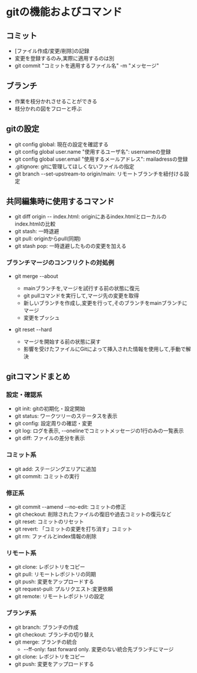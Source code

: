 # gitの機能およびコマンド

## コミット
- [ファイル作成/変更/削除]の記録
- 変更を登録するのみ,実際に適用するのは別
- git commit "コミットを適用するファイル名" -m "メッセージ"

## ブランチ
- 作業を枝分かれさせることができる
- 枝分かれの図をフローと呼ぶ

## gitの設定
- git config global: 現在の設定を確認する
- git config global user.name "使用するユーザ名": usernameの登録
- git config global user.email "使用するメールアドレス": mailadressの登録
- .gitignore: gitに管理してほしくないファイルの指定
- git branch --set-upstream-to origin/main: リモートブランチを紐付ける設定

## 共同編集時に使用するコマンド
- git diff origin -- index.html: originにあるindex.htmlとローカルのindex.htmlの比較
- git stash: 一時退避
- git pull: originからpull(同期)
- git stash pop: 一時退避したものの変更を加える
### ブランチマージのコンフリクトの対処例
- git merge --about
  - mainブランチを,マージを試行する前の状態に復元
  - git pullコマンドを実行して,マージ先の変更を取得
  - 新しいブランチを作成し,変更を行って,そのブランチをmainブランチにマージ
  - 変更をプッシュ

- git reset --hard
  - マージを開始する前の状態に戻す
  - 影響を受けたファイルにGitによって挿入された情報を使用して,手動で解決

## gitコマンドまとめ
### 設定・確認系
- git init: gitの初期化・設定開始
- git status: ワークツリーのステータスを表示
- git config: 設定周りの確認・変更
- git log: ログを表示, --onelineでコミットメッセージの1行のみの一覧表示
- git diff: ファイルの差分を表示
### コミット系
- git add: ステージングエリアに追加
- git commit: コミットの実行
### 修正系
- git commit --amend --no-edit: コミットの修正
- git checkout: 削除されたファイルの復旧や過去コミットの復元など
- git reset: コミットのリセット
- git revert: 「コミットの変更を打ち消す」コミット
- git rm: ファイルとindex情報の削除
### リモート系
- git clone: レポジトリをコピー
- git pull: リモートレポジトリの同期
- git push: 変更をアップロードする
- git request-pull: プルリクエスト:変更依頼
- git remote: リモートレポジトリの設定
### ブランチ系
- git branch: ブランチの作成
- git checkout: ブランチの切り替え
- git merge: ブランチの統合
  - --ff-only: fast forward only. 変更のない統合先ブランチにマージ
- git clone: レポジトリをコピー
- git push: 変更をアップロードする
